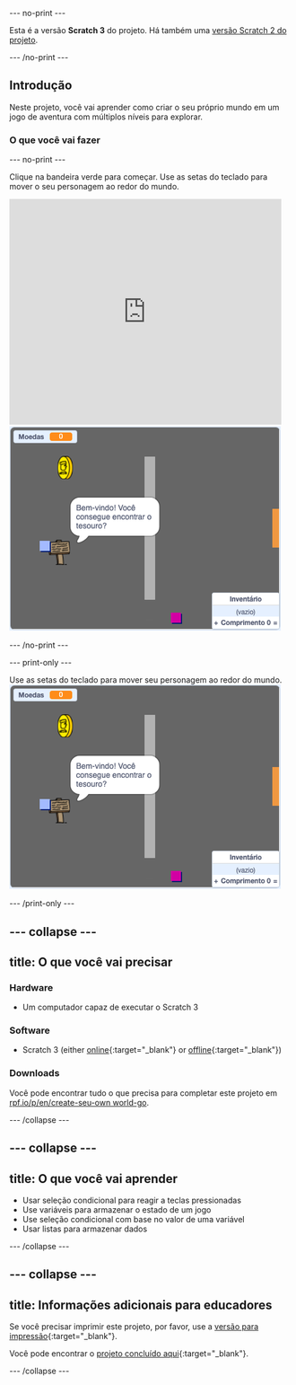 \--- no-print \---

Esta é a versão **Scratch 3** do projeto. Há também uma [versão Scratch 2 do projeto](https://projects.raspberrypi.org/en/projects/create-your-own-world-scratch2).

\--- /no-print \---

## Introdução

Neste projeto, você vai aprender como criar o seu próprio mundo em um jogo de aventura com múltiplos níveis para explorar.

### O que você vai fazer

\--- no-print \---

Clique na bandeira verde para começar. Use as setas do teclado para mover o seu personagem ao redor do mundo.

<div class="scratch-preview">
  <iframe allowtransparency="true" width="485" height="402" src="https://scratch.mit.edu/projects/embed/258757783/?autostart=false" frameborder="0" scrolling="no"></iframe>
  <img src="images/showcase.png">
</div>

\--- /no-print \---

\--- print-only \---

Use as setas do teclado para mover seu personagem ao redor do mundo. ![showcase.png](images/showcase.png)

\--- /print-only \---

## \--- collapse \---

## title: O que você vai precisar

### Hardware

- Um computador capaz de executar o Scratch 3

### Software

- Scratch 3 (either [online](https://rpf.io/scratchon){:target="_blank"} or [offline](https://rpf.io/scratchoff){:target="_blank"})

### Downloads

Você pode encontrar tudo o que precisa para completar este projeto em [rpf.io/p/en/create-seu-own world-go](https://rpf.io/p/en/create-your-own-world-go).

\--- /collapse \---

## \--- collapse \---

## title: O que você vai aprender

- Usar seleção condicional para reagir a teclas pressionadas
- Use variáveis para armazenar o estado de um jogo
- Use seleção condicional com base no valor de uma variável
- Usar listas para armazenar dados

\--- /collapse \---

## \--- collapse \---

## title: Informações adicionais para educadores

Se você precisar imprimir este projeto, por favor, use a [versão para impressão](https://projects.raspberrypi.org/en/projects/create-your-own-world/print){:target="_blank"}.

Você pode encontrar o [projeto concluído aqui](https://rpf.io/p/en/create-your-own-world-get){:target="_blank"}.

\--- /collapse \---